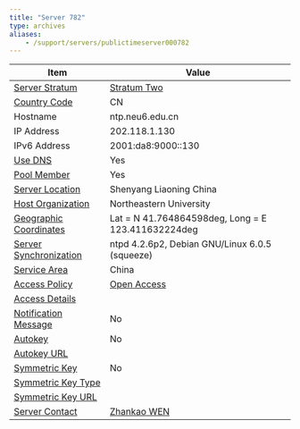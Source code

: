 ```yaml
---
title: "Server 782"
type: archives
aliases:
    - /support/servers/publictimeserver000782
---
```


| Item | Value |
| ----- | ----- |
| [Server Stratum](/support/servers/serverstratum) | [Stratum Two](/support/servers/stratumtwotimeservers) |
| [Country Code](/support/servers/countrycode) | CN |
| Hostname |  ntp.neu6.edu.cn |
| IP Address |  202.118.1.130 |
| IPv6 Address |  2001:da8:9000::130 |
| [Use DNS](/support/servers/usedns) | Yes |
| [Pool Member](/support/servers/poolmember) | Yes |
| [Server Location](/support/servers/serverlocation) |  Shenyang Liaoning China |
| [Host Organization](/support/servers/hostorganization) |  Northeastern University |
| [ Geographic Coordinates](/support/servers/geographiccoordinates) |  Lat = N 41.764864598deg, Long = E 123.411632224deg |
| [Server Synchronization](/support/servers/serversynchronization) |  ntpd 4.2.6p2, Debian GNU/Linux 6.0.5 (squeeze)  |
| [Service Area](/support/servers/servicearea) | China |
| [Access Policy](/support/servers/accesspolicy) | [Open Access](/support/servers/openaccess) |
| [Access Details](/support/servers/accessdetails) |  |
| [Notification Message](/support/servers/notificationmessage) | No |
| [Autokey](/support/servers/autokey) | No |
| [Autokey URL](/support/servers/autokeyurl) | |
| [Symmetric Key](/support/servers/symmetrickey) | No |
| [Symmetric Key Type](/support/servers/symmetrickeytype) | |
| [Symmetric Key URL](/support/servers/symmetrickeyurl) | |
| [Server Contact](/support/servers/servercontact) | [Zhankao WEN](mailto:wzk@synet.edu.cn) |